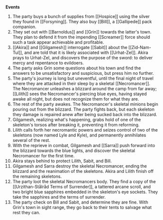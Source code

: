 **Events**
1. The party buys a bunch of supplies from [[Hospice]] using the silver they found in [[Forsyning]]. They also buy [[Bill]], a [[Gallipede]] pack companion.
2. They set out with [[Barnoldus]] and [[Grin]] towards the latter's town. They plan to defend it from the impending [[Screamer]] force should such a task appear achievable and profitable.
3. [[Akira]] and [[Gilgamesh]] interrogate [[Sabit]] about the [[Zid-Nam-Tul]], and are told that it is likely associated with [[Urhat-Zel]]. Akira prays to Urhat-Zel, and discovers the purpose of the sword: to deliver mercy and repentance to evildoers.
4. The party asks Grin some questions about his town and find the answers to be unsatisfactory and suspicious, but press him no further.
5. The party's journey is long but uneventful, until the final night of travel where they are attacked in their sleep by a skeletal [[Necromancer]]. The Necromancer unleashes a blizzard around the camp from far away; [[Lilith]] sees the Necromancer's piercing blue eyes, having stayed awake all night, but does not recognize them for what they are.
6. The rest of the party awakes. The Necromancer's skeletal minions begin pouring out from the blizzard. The party fights back, but each skeleton they damage is repaired anew after being sucked back into the blizzard.
7. Gilgamesh, realizing what's happening, grabs hold of one of the skeleton's torsos after breaking it, preventing it from reforming.
8. Lilith calls forth her necromantic powers and seizes control of two of the skeletons (now named Lyle and Kyle), and permanently annihilates several of the rest.
9. With the reprieve in combat, Gilgamesh and [[Sarra]] push forward into the blizzard towards the blue lights, and discover the skeletal Necromancer for the first time.
10. Akira stays behind to protect Lilith, Sabit, and Bill.
11. Gilgamesh and Sarra destroy the skeletal Necromancer, ending the blizzard and the reanimation of the skeletons. Akira and Lilith finish off the remaining skeletons.
12. The party loot the skeletal Necromancers body. They find a copy of the [[Urzithan-Stålråd Terms of Surrender]], a tattered arcane scroll, and two bright blue sapphires embedded in the skeleton's eye sockets. They take the sapphires and the terms of surrender.
13. The party check on Bill and Sabit, and determine they are fine. With Grin's town in sight range, they go back to their tents to salvage what rest they can.